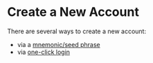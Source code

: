 # Create a New Account

&#x20; There are several ways to create a new account:

* via a [mnemonic/seed phrase](https://docs.evmos.org/use/connect-your-wallet/keplr#create-an-account-with-a-seed-phrase)
* via [one-click login](https://docs.evmos.org/use/connect-your-wallet/keplr#create-an-account-with-one-click-login)
